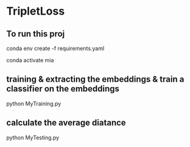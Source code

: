 # TripletLoss
## To run this proj
conda env create -f requirements.yaml

conda activate mia

## training & extracting the embeddings & train a classifier on the embeddings
python MyTraining.py

## calculate the average diatance
python MyTesting.py



